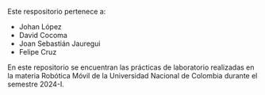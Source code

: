 Este respositorio pertenece a:
- Johan López
- David Cocoma
- Joan Sebastián Jauregui
- Felipe Cruz

En este repositorio se encuentran las prácticas de laboratorio realizadas en la materia Robótica Móvil de la Universidad Nacional de Colombia durante el semestre 2024-I.
